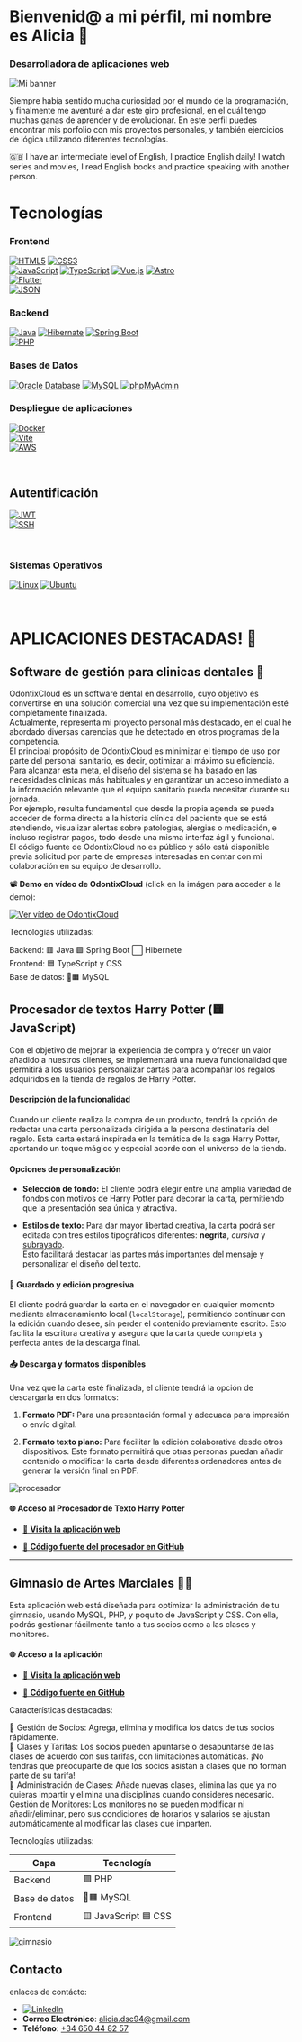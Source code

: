 
# Bienvenid@ a mi pérfil, mi nombre es Alicia 👋
### Desarrolladora de aplicaciones web 
![Mi banner](./Banner.png)

Siempre había sentido mucha curiosidad por el mundo de la programación, y finalmente me aventuré a dar este giro profesional, en el cuál tengo muchas ganas de aprender y de evolucionar.
En este perfil puedes encontrar mis porfolio con mis proyectos personales, y también ejercicios de lógica utilizando diferentes tecnologías.

🇬🇧 I have an intermediate level of English, I practice English daily! I watch series and movies, I read English books and practice speaking with another person.

 # Tecnologías 

### Frontend
[![HTML5](https://img.shields.io/badge/HTML5-E34F26?style=for-the-badge&logo=html5&logoColor=white&labelColor=101010)]()
[![CSS3](https://img.shields.io/badge/CSS3-1572B6?style=for-the-badge&logo=css3&logoColor=white&labelColor=101010)]()
<br>
[![JavaScript](https://img.shields.io/badge/JavaScript-F7DF1E?style=for-the-badge&logo=javascript&logoColor=white&labelColor=101010)]()
[![TypeScript](https://img.shields.io/badge/TypeScript-3178C6?style=for-the-badge&logo=typescript&logoColor=white&labelColor=101010)]()
[![Vue.js](https://img.shields.io/badge/Vue.js-4FC08D?style=for-the-badge&logo=vue.js&logoColor=white&labelColor=101010)]()
[![Astro](https://img.shields.io/badge/Astro-FF5D01?style=for-the-badge&logo=astro&logoColor=white&labelColor=101010)]()
<br>
[![Flutter](https://img.shields.io/badge/Flutter-02569B?style=for-the-badge&logo=flutter&logoColor=white&labelColor=101010)]()
<br>
[![JSON](https://img.shields.io/badge/JSON-000000?style=for-the-badge&logo=json&logoColor=white&labelColor=101010)]()


### Backend  

[![Java](https://img.shields.io/badge/Java-007396?style=for-the-badge&logo=java&logoColor=white&labelColor=101010)]()
[![Hibernate](https://img.shields.io/badge/Hibernate-59666C?style=for-the-badge&logo=hibernate&logoColor=white&labelColor=101010)]()
[![Spring Boot](https://img.shields.io/badge/Spring%20Boot-6DB33F?style=for-the-badge&logo=springboot&logoColor=white&labelColor=101010)]()
<br>
[![PHP](https://img.shields.io/badge/PHP-777BB4?style=for-the-badge&logo=php&logoColor=white&labelColor=101010)]()
<br>

### Bases de Datos
[![Oracle Database](https://img.shields.io/badge/Oracle-F80000?style=for-the-badge&logo=oracle&logoColor=white&labelColor=101010)]()
[![MySQL](https://img.shields.io/badge/MySQL-4479A1?style=for-the-badge&logo=mysql&logoColor=white&labelColor=101010)]()
[![phpMyAdmin](https://img.shields.io/badge/phpMyAdmin-6C78AF?style=for-the-badge&logo=phpmyadmin&logoColor=white&labelColor=101010)]()

### Despliegue de aplicaciones
[![Docker](https://img.shields.io/badge/Docker-2496ED?style=for-the-badge&logo=docker&logoColor=white&labelColor=101010)]()
<br>
[![Vite](https://img.shields.io/badge/Vite-646CFF?style=for-the-badge&logo=vite&logoColor=white&labelColor=101010)]()
<br>
[![AWS](https://img.shields.io/badge/AWS-FF9900?style=for-the-badge&logo=amazonaws&logoColor=white&labelColor=101010)]()

<br>


## Autentificación
[![JWT](https://img.shields.io/badge/JWT-000000?style=for-the-badge&logo=jsonwebtokens&logoColor=white&labelColor=101010)]()
<br>
[![SSH](https://img.shields.io/badge/SSH-4A90E2?style=for-the-badge&logo=ssh&logoColor=white&labelColor=101010)]()

<br>

### Sistemas Operativos 

[![Linux](https://img.shields.io/badge/Linux-FCC624?style=for-the-badge&logo=linux&logoColor=white&labelColor=101010)]()
[![Ubuntu](https://img.shields.io/badge/Ubuntu-EC1C24?style=for-the-badge&logo=ubuntu&logoColor=white&labelColor=101010)]()


<br>

# APLICACIONES DESTACADAS! 🚀

## Software de gestión para clinicas dentales 🦷

OdontixCloud es un software dental en desarrollo, cuyo objetivo es convertirse en una solución comercial una vez que su implementación esté completamente finalizada.
<br>
Actualmente, representa mi proyecto personal más destacado, en el cual he abordado diversas carencias que he detectado en otros programas de la competencia.
<br>
El principal propósito de OdontixCloud es minimizar el tiempo de uso por parte del personal sanitario, es decir, optimizar al máximo su eficiencia. 
<br>
Para alcanzar esta meta, el diseño del sistema se ha basado en las necesidades clínicas más habituales y en garantizar un acceso inmediato a la información relevante que el equipo sanitario pueda necesitar durante su jornada.
<br>
Por ejemplo, resulta fundamental que desde la propia agenda se pueda acceder de forma directa a la historia clínica del paciente que se está atendiendo, visualizar alertas sobre patologías, alergias o medicación, e incluso registrar pagos, todo desde una misma interfaz ágil y funcional.
<br>
El código fuente de OdontixCloud no es público y sólo está disponible previa solicitud por parte de empresas interesadas en contar con mi colaboración en su equipo de desarrollo.

📽️ **Demo en vídeo de OdontixCloud** (click en la imágen para acceder a la demo):

[![Ver vídeo de OdontixCloud](odontixCloud.png)](https://youtu.be/qIfocXeVw5c)

Tecnologías utilizadas:

   Backend:  🟥 Java  🟩 Spring Boot  ⬜ Hibernete
   <br>
   Frontend: 🟦 TypeScript y CSS 
   <br>
   Base de datos: 🐬🟧 MySQL 
   <br>
  


## Procesador de textos Harry Potter (🟨 JavaScript)

Con el objetivo de mejorar la experiencia de compra y ofrecer un valor añadido a nuestros clientes, se implementará una nueva funcionalidad que permitirá a los usuarios personalizar cartas para acompañar los regalos adquiridos en la tienda de regalos de Harry Potter.



#### Descripción de la funcionalidad

Cuando un cliente realiza la compra de un producto, tendrá la opción de redactar una carta personalizada dirigida a la persona destinataria del regalo. Esta carta estará inspirada en la temática de la saga Harry Potter, aportando un toque mágico y especial acorde con el universo de la tienda.



#### Opciones de personalización

- **Selección de fondo:** El cliente podrá elegir entre una amplia variedad de fondos con motivos de Harry Potter para decorar la carta, permitiendo que la presentación sea única y atractiva.

- **Estilos de texto:** Para dar mayor libertad creativa, la carta podrá ser editada con tres estilos tipográficos diferentes: **negrita**, *cursiva* y <u>subrayado</u>.  
  Esto facilitará destacar las partes más importantes del mensaje y personalizar el diseño del texto.



#### 💾 Guardado y edición progresiva

El cliente podrá guardar la carta en el navegador en cualquier momento mediante almacenamiento local (`localStorage`), permitiendo continuar con la edición cuando desee, sin perder el contenido previamente escrito. Esto facilita la escritura creativa y asegura que la carta quede completa y perfecta antes de la descarga final.



#### 📥 Descarga y formatos disponibles

Una vez que la carta esté finalizada, el cliente tendrá la opción de descargarla en dos formatos:

1. **Formato PDF:** Para una presentación formal y adecuada para impresión o envío digital.

2. **Formato texto plano:** Para facilitar la edición colaborativa desde otros dispositivos. Este formato permitirá que otras personas puedan añadir contenido o modificar la carta desde diferentes ordenadores antes de generar la versión final en PDF.


![procesador](./procesador.png)

#### 🌐 Acceso al Procesador de Texto Harry Potter

- [🔗 **Visita la aplicación web**](https://cheshire394.github.io/procesadorTexto.github.io/)

- [📂 **Código fuente del procesador en GitHub**](https://github.com/cheshire394/procesadorTexto.github.io)


---
## Gimnasio de Artes Marciales 🥋💥

Esta aplicación web está diseñada para optimizar la administración de tu gimnasio, usando MySQL, PHP, y poquito de JavaScript y CSS. Con ella, podrás gestionar fácilmente tanto a tus socios como a las clases y monitores. 

#### 🌐 Acceso a la aplicación

- [🔗 **Visita la aplicación web**](http://gimnasioproyectophp.infinityfreeapp.com/proyecto_gym_MVC/view/index.php)

- [📂 **Código fuente en GitHub**](https://github.com/cheshire394/proyecto_gym_MVC)


Características destacadas:

   👥 Gestión de Socios: Agrega, elimina y modifica los datos de tus socios rápidamente.
   <br>
   🥊 Clases y Tarifas: Los socios pueden apuntarse o desapuntarse de las clases de acuerdo con sus tarifas, con limitaciones automáticas. ¡No tendrás que preocuparte de que los socios asistan a clases que no forman parte de su tarifa!
   <br>
   🥋 Administración de Clases: Añade nuevas clases, elimina las que ya no quieras impartir y elimina una disciplinas cuando consideres necesario.
   <br>
    Gestión de Monitores: Los monitores no se pueden modificar ni añadir/eliminar, pero sus condiciones de horarios y salarios se ajustan automáticamente al modificar las clases que imparten. 

Tecnologías utilizadas:

|     Capa     |       Tecnología        |
|--------------|-------------------------|
| Backend      |         🟪 PHP          |
| Base de datos|       🐬🟧 MySQL        |
| Frontend     |  🟨 JavaScript  🟦 CSS  |

![gimnasio](./gimnasio.png)

   


## Contacto

enlaces de contácto: 

-  [![LinkedIn](https://img.shields.io/badge/LinkedIn-0077B5?style=for-the-badge&logo=linkedin&logoColor=white)](https://www.linkedin.com/in/aliciadelsazcotallo)
- **Correo Electrónico**: [alicia.dsc94@gmail.com](mailto:alicia.dsc94@gmail.com)
- **Teléfono**: [+34 650 44 82 57](tel:+34650448257)

  

















